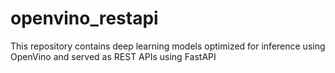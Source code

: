 # openvino_restapi
This repository contains deep learning models optimized for inference using OpenVino and served as REST APIs using FastAPI
